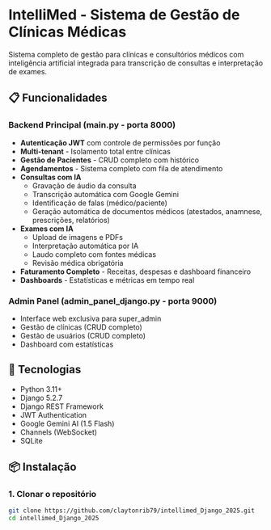 # IntelliMed - Sistema de Gestão de Clínicas Médicas

Sistema completo de gestão para clínicas e consultórios médicos com inteligência artificial integrada para transcrição de consultas e interpretação de exames.

## 📋 Funcionalidades

### Backend Principal (main.py - porta 8000)
- **Autenticação JWT** com controle de permissões por função
- **Multi-tenant** - Isolamento total entre clínicas
- **Gestão de Pacientes** - CRUD completo com histórico
- **Agendamentos** - Sistema completo com fila de atendimento
- **Consultas com IA**
  - Gravação de áudio da consulta
  - Transcrição automática com Google Gemini
  - Identificação de falas (médico/paciente)
  - Geração automática de documentos médicos (atestados, anamnese, prescrições, relatórios)
- **Exames com IA**
  - Upload de imagens e PDFs
  - Interpretação automática por IA
  - Laudo completo com fontes médicas
  - Revisão médica obrigatória
- **Faturamento Completo** - Receitas, despesas e dashboard financeiro
- **Dashboards** - Estatísticas e métricas em tempo real

### Admin Panel (admin_panel_django.py - porta 9000)
- Interface web exclusiva para super_admin
- Gestão de clínicas (CRUD completo)
- Gestão de usuários (CRUD completo)
- Dashboard com estatísticas

## 🚀 Tecnologias

- Python 3.11+
- Django 5.2.7
- Django REST Framework
- JWT Authentication
- Google Gemini AI (1.5 Flash)
- Channels (WebSocket)
- SQLite

## 📦 Instalação

### 1. Clonar o repositório
```bash
git clone https://github.com/claytonrib79/intellimed_Django_2025.git
cd intellimed_Django_2025